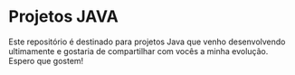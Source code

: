# Projetos JAVA
Este repositório é destinado para projetos Java que venho desenvolvendo ultimamente e gostaria de compartilhar com vocês a minha evolução. Espero que gostem!
